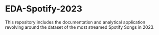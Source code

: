 # EDA-Spotify-2023
This repository includes the documentation and analytical application revolving around the dataset of the most streamed Spotify Songs in 2023. 
